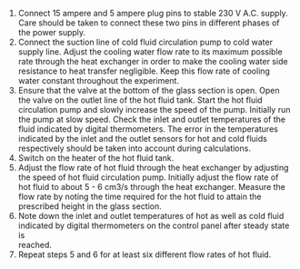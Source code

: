 1.	Connect 15 ampere and 5 ampere plug pins to stable 230 V A.C. supply. Care should be taken to connect these two pins in different phases of the power supply.<br>
2.	Connect the suction line of cold fluid circulation pump to cold water supply line. Adjust the cooling water flow rate to its maximum possible rate through the heat exchanger in order to make the cooling water side resistance to heat transfer negligible. Keep this flow rate of cooling water constant throughout the experiment.<br>
3.	Ensure that the valve at the bottom of the glass section is open. Open the valve on the outlet line of the hot fluid tank. Start the hot fluid circulation pump and slowly increase the speed of the pump. Initially run the pump at slow speed. Check the inlet and outlet temperatures of the fluid indicated by digital thermometers. The error in the temperatures indicated by the inlet and the outlet sensors for hot and cold fluids respectively should be taken into account during calculations. <br>
4.	Switch on the heater of the hot fluid tank.<br>
5.	Adjust the flow rate of hot fluid through the heat exchanger by adjusting the speed of hot fluid circulation pump. Initially adjust the flow rate of hot fluid to about 5 - 6 cm3/s through the heat exchanger. Measure the flow rate by noting the time required for the hot fluid to attain the prescribed height in the glass section.<br>
6.	Note down the inlet and outlet temperatures of hot as well as cold fluid indicated by digital thermometers on the control panel after steady state is <br>reached. 
7.	Repeat steps 5 and 6 for at least six different flow rates of hot fluid.
